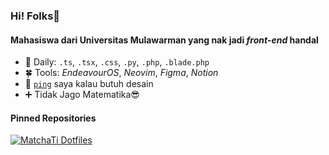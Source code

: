 ### Hi! Folks👋

#### Mahasiswa dari Universitas Mulawarman yang nak jadi *front-end* handal

- 🌸 Daily: `.ts`, `.tsx`, `.css`, `.py`, `.php`, `.blade.php`
- 🍀 Tools: _EndeavourOS_, _Neovim_, _Figma_, _Notion_
- 💬 [`ping`](https://instagram.com/adinewold) saya kalau butuh desain
- ➕ Tidak Jago Matematika😎

#### Pinned Repositories

[![MatchaTi Dotfiles](https://github-readme-stats.vercel.app/api/pin/?username=MatchaTi&repo=dotfiles&title_color=dadada&text_color=dadada&icon_color=dadada&bg_color=141b1e&border_radius=8&border_color=141b1e)](https://github.com/MatchaTi/dotfiles)
